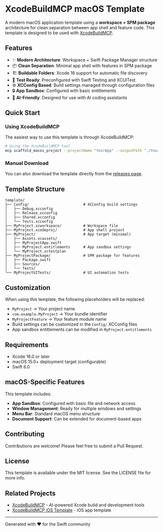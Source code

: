 # XcodeBuildMCP macOS Template

A modern macOS application template using a **workspace + SPM package** architecture for clean separation between app shell and feature code. This template is designed to be used with [XcodeBuildMCP](https://github.com/cameroncooke/XcodeBuildMCP).

## Features

- ✨ **Modern Architecture**: Workspace + Swift Package Manager structure
- 📦 **Clean Separation**: Minimal app shell with features in SPM package
- 🏗️ **Buildable Folders**: Xcode 16 support for automatic file discovery
- 🧪 **Test Ready**: Preconfigured with Swift Testing and XCUITest
- ⚙️ **XCConfig Based**: Build settings managed through configuration files
- 🔒 **App Sandbox**: Configured with basic entitlements
- 🚀 **AI-Friendly**: Designed for use with AI coding assistants

## Quick Start

### Using XcodeBuildMCP

The easiest way to use this template is through XcodeBuildMCP:

```bash
# Using the XcodeBuildMCP tool
mcp scaffold_macos_project --projectName "YourApp" --outputPath "./YourApp"
```

### Manual Download

You can also download the template directly from the [releases page](https://github.com/cameroncooke/XcodeBuildMCP-macOS-Template/releases).

## Template Structure

```
template/
├── Config/                         # XCConfig build settings
│   ├── Debug.xcconfig
│   ├── Release.xcconfig
│   ├── Shared.xcconfig
│   └── Tests.xcconfig
├── MyProject.xcworkspace/          # Workspace file
├── MyProject.xcodeproj/            # App shell project
├── MyProject/                      # App target (minimal)
│   ├── Assets.xcassets/
│   ├── MyProjectApp.swift
│   ├── MyProject.entitlements      # App sandbox settings
│   └── MyProject.xctestplan
├── MyProjectPackage/               # SPM package for features
│   ├── Package.swift
│   ├── Sources/
│   └── Tests/
└── MyProjectUITests/               # UI automation tests
```

## Customization

When using this template, the following placeholders will be replaced:

- `MyProject` → Your project name
- `com.example.MyProject` → Your bundle identifier
- `MyProjectFeature` → Your feature module name
- Build settings can be customized in the `Config/` XCConfig files
- App sandbox entitlements can be modified in `MyProject.entitlements`

## Requirements

- Xcode 16.0 or later
- macOS 15.0+ deployment target (configurable)
- Swift 6.0

## macOS-Specific Features

This template includes:

- **App Sandbox**: Configured with basic file and network access
- **Window Management**: Ready for multiple windows and settings
- **Menu Bar**: Standard macOS menu structure
- **Document Support**: Can be extended for document-based apps

## Contributing

Contributions are welcome! Please feel free to submit a Pull Request.

## License

This template is available under the MIT license. See the LICENSE file for more info.

## Related Projects

- [XcodeBuildMCP](https://github.com/cameroncooke/XcodeBuildMCP) - AI-powered Xcode build and development tools
- [XcodeBuildMCP iOS Template](https://github.com/cameroncooke/XcodeBuildMCP-iOS-Template) - iOS app template

---

Generated with ❤️ for the Swift community